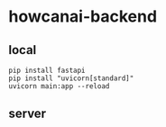 # howcanai-backend

## local
```
pip install fastapi
pip install "uvicorn[standard]"
uvicorn main:app --reload
```

## server
```
```